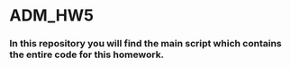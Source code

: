 # ADM_HW5

### In this repository you will find the main script which contains the entire code for this homework.
### 
